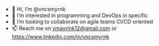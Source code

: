 - 👋 Hi, I’m @vncsmyrnk
- 👀 I’m interested in programming and DevOps in specific
- 💞️ I’m looking to collaborate on agile teams CI/CD oriented
- 📫 Reach me on vmayrink12@gmail.com or https://www.linkedin.com/in/vncsmyrnk

<!---
vncsmyrnk/vncsmyrnk is a ✨ special ✨ repository because its `README.md` (this file) appears on your GitHub profile.
You can click the Preview link to take a look at your changes.
--->
